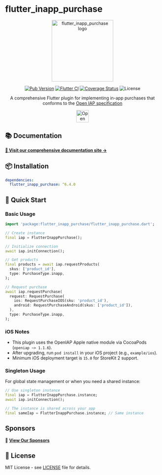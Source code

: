 # flutter_inapp_purchase

<div align="center">
  <img src="https://hyochan.github.io/flutter_inapp_purchase/img/logo.png" width="200" alt="flutter_inapp_purchase logo" />
  
  [![Pub Version](https://img.shields.io/pub/v/flutter_inapp_purchase.svg?style=flat-square)](https://pub.dartlang.org/packages/flutter_inapp_purchase) [![Flutter CI](https://github.com/hyochan/flutter_inapp_purchase/actions/workflows/ci.yml/badge.svg)](https://github.com/hyochan/flutter_inapp_purchase/actions/workflows/ci.yml) [![Coverage Status](https://codecov.io/gh/hyochan/flutter_inapp_purchase/branch/main/graph/badge.svg?token=WXBlKvRB2G)](https://codecov.io/gh/hyochan/flutter_inapp_purchase) ![License](https://img.shields.io/badge/license-MIT-blue.svg)
  
  A comprehensive Flutter plugin for implementing in-app purchases that conforms to the [Open IAP specification](https://openiap.dev)

<a href="https://openiap.dev"><img src="https://openiap.dev/logo.png" alt="Open IAP" height="40" /></a>

</div>

## 📚 Documentation

**[📖 Visit our comprehensive documentation site →](https://hyochan.github.io/flutter_inapp_purchase)**

## 📦 Installation

```yaml
dependencies:
  flutter_inapp_purchase: ^6.4.0
```

## 🔧 Quick Start

### Basic Usage

```dart
import 'package:flutter_inapp_purchase/flutter_inapp_purchase.dart';

// Create instance
final iap = FlutterInappPurchase();

// Initialize connection
await iap.initConnection();

// Get products
final products = await iap.requestProducts(
  skus: ['product_id'],
  type: PurchaseType.inapp,
);

// Request purchase
await iap.requestPurchase(
  request: RequestPurchase(
    ios: RequestPurchaseIOS(sku: 'product_id'),
    android: RequestPurchaseAndroid(skus: ['product_id']),
  ),
  type: PurchaseType.inapp,
);
```

### iOS Notes

- This plugin uses the OpenIAP Apple native module via CocoaPods (`openiap ~> 1.1.6`).
- After upgrading, run `pod install` in your iOS project (e.g., `example/ios`).
- Minimum iOS deployment target is `15.0` for StoreKit 2 support.

### Singleton Usage

For global state management or when you need a shared instance:

```dart
// Use singleton instance
final iap = FlutterInappPurchase.instance;
await iap.initConnection();

// The instance is shared across your app
final sameIap = FlutterInappPurchase.instance; // Same instance
```

## Sponsors

💼 **[View Our Sponsors](https://openiap.dev/sponsors)**

## 📄 License

MIT License - see [LICENSE](LICENSE) file for details.
